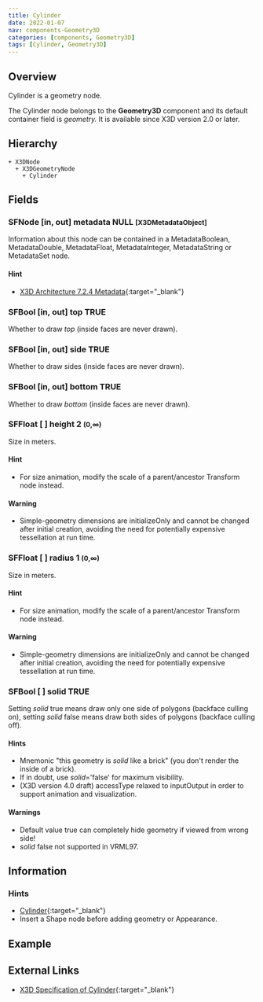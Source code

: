 ```yaml
---
title: Cylinder
date: 2022-01-07
nav: components-Geometry3D
categories: [components, Geometry3D]
tags: [Cylinder, Geometry3D]
---
```

<style>
.post h3 {
  word-spacing: 0.2em;
}
</style>

## Overview

Cylinder is a geometry node.

The Cylinder node belongs to the **Geometry3D** component and its default container field is *geometry.* It is available since X3D version 2.0 or later.

## Hierarchy

```
+ X3DNode
  + X3DGeometryNode
    + Cylinder
```

## Fields

### SFNode [in, out] **metadata** NULL <small>[X3DMetadataObject]</small>

Information about this node can be contained in a MetadataBoolean, MetadataDouble, MetadataFloat, MetadataInteger, MetadataString or MetadataSet node.

#### Hint

- [X3D Architecture 7.2.4 Metadata](https://www.web3d.org/specifications/X3Dv4Draft/ISO-IEC19775-1v4-CD1/Part01/components/core.html#Metadata){:target="_blank"}

### SFBool [in, out] **top** TRUE

Whether to draw *top* (inside faces are never drawn).

### SFBool [in, out] **side** TRUE

Whether to draw sides (inside faces are never drawn).

### SFBool [in, out] **bottom** TRUE

Whether to draw *bottom* (inside faces are never drawn).

### SFFloat [ ] **height** 2 <small>(0,∞)</small>

Size in meters.

#### Hint

- For size animation, modify the scale of a parent/ancestor Transform node instead.

#### Warning

- Simple-geometry dimensions are initializeOnly and cannot be changed after initial creation, avoiding the need for potentially expensive tessellation at run time.

### SFFloat [ ] **radius** 1 <small>(0,∞)</small>

Size in meters.

#### Hint

- For size animation, modify the scale of a parent/ancestor Transform node instead.

#### Warning

- Simple-geometry dimensions are initializeOnly and cannot be changed after initial creation, avoiding the need for potentially expensive tessellation at run time.

### SFBool [ ] **solid** TRUE

Setting *solid* true means draw only one side of polygons (backface culling on), setting *solid* false means draw both sides of polygons (backface culling off).

#### Hints

- Mnemonic "this geometry is *solid* like a brick" (you don't render the inside of a brick).
- If in doubt, use *solid*='false' for maximum visibility.
- (X3D version 4.0 draft) accessType relaxed to inputOutput in order to support animation and visualization.

#### Warnings

- Default value true can completely hide geometry if viewed from wrong side!
- *solid* false not supported in VRML97.

## Information

### Hints

- [Cylinder](https://en.wikipedia.org/wiki/Cylinder){:target="_blank"}
- Insert a Shape node before adding geometry or Appearance.

## Example

<x3d-canvas src="https://create3000.github.io/media/examples/Geometry3D/Cylinder/Cylinder.x3d" update="auto"></x3d-canvas>

## External Links

- [X3D Specification of Cylinder](https://www.web3d.org/documents/specifications/19775-1/V4.0/Part01/components/geometry3D.html#Cylinder){:target="_blank"}
